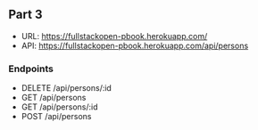 ## Part 3

* URL: https://fullstackopen-pbook.herokuapp.com/
* API: https://fullstackopen-pbook.herokuapp.com/api/persons

### Endpoints

* DELETE /api/persons/:id
* GET /api/persons
* GET /api/persons/:id
* POST /api/persons
